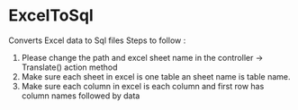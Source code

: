 # ExcelToSql
Converts Excel data to Sql files
Steps to follow :
1. Please change the path and excel sheet name in the controller -> Translate() action method
2. Make sure each sheet in excel is one table an sheet name is table name. 
3. Make sure each column in excel is each column and first row has column names followed by data 

